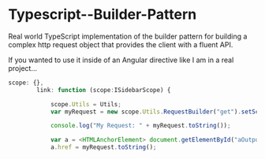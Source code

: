 # Typescript--Builder-Pattern
Real world TypeScript implementation of the builder pattern for building a complex http request object that provides the client with a fluent API.

If you wanted to use it inside of an Angular directive like I am in a real project...

```typescript
scope: {},
        link: function (scope:ISidebarScope) {

            scope.Utils = Utils;
            var myRequest = new scope.Utils.RequestBuilder("get").setScheme("http").setPath("mypath").setHost("localhost").setPort("9999").build();

            console.log("My Request: " + myRequest.toString());

            var a = <HTMLAnchorElement> document.getElementById("aOutput");
            a.href = myRequest.toString();
```